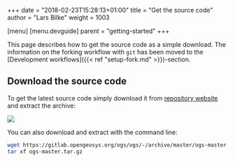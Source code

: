 +++
date = "2018-02-23T15:28:13+01:00"
title = "Get the source code"
author = "Lars Bilke"
weight = 1003

[menu]
  [menu.devguide]
    parent = "getting-started"
+++

<div class='note'>

<i class="far fa-exclamation-triangle"></i> This page describes how to get the source code as a simple download. The information on the forking workflow with `git` has been moved to the [Development workflows]({{< ref "setup-fork.md" >}})-section.

</div>

## Download the source code

To get the latest source code simply download it from [repository website](https://gitlab.opengeosys.org/ogs/ogs) and extract the archive:

![](../zip-download.png)

You can also download and extract with the command line:

```bash
wget https://gitlab.opengeosys.org/ogs/ogs/-/archive/master/ogs-master.tar.gz
tar xf ogs-master.tar.gz
```
